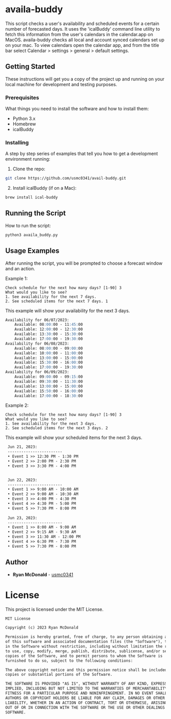 # availa-buddy

This script checks a user's availability and scheduled events for a certain number of forecasted days. It uses the 'icalBuddy' command line utility to fetch this information from the user's calendars in the calendar.app on MacOS. availa-buddy checks all local and account synced calendars set up on your mac. To view calendars open the calendar app, and from the title bar select Calendar > settings > general > default settings. 

## Getting Started

These instructions will get you a copy of the project up and running on your local machine for development and testing purposes.

### Prerequisites

What things you need to install the software and how to install them:

* Python 3.x
* Homebrew
* icalBuddy

### Installing

A step by step series of examples that tell you how to get a development environment running:

1. Clone the repo:
```bash
git clone https://github.com/usmc0341/avail-buddy.git
```

2. Install icalBuddy (if on a Mac):
```bash
brew install ical-buddy
```

## Running the Script

How to run the script:

```bash
python3 availa_buddy.py
```

## Usage Examples

After running the script, you will be prompted to choose a forecast window and an action. 

Example 1: 

```text
Check schedule for the next how many days? [1-90] 3
What would you like to see?
1. See availability for the next 7 days. 
2. See scheduled items for the next 7 days. 1
```

This example will show your availability for the next 3 days.
```markdown
Availability for 06/07/2023:
    Available: 08:00:00 - 11:45:00
    Available: 12:00:00 - 12:30:00
    Available: 13:30:00 - 15:30:00
    Available: 17:00:00 - 19:30:00
Availability for 06/08/2023:
    Available: 08:00:00 - 09:00:00
    Available: 10:00:00 - 11:00:00
    Available: 13:00:00 - 15:00:00
    Available: 15:30:00 - 16:00:00
    Available: 17:00:00 - 19:30:00
Availability for 06/09/2023:
    Available: 09:00:00 - 09:15:00
    Available: 09:30:00 - 11:30:00
    Available: 13:00:00 - 15:00:00
    Available: 15:50:00 - 16:00:00
    Available: 17:00:00 - 18:30:00
```

Example 2:

```text
Check schedule for the next how many days? [1-90] 3
What would you like to see?
1. See availability for the next 3 days. 
2. See scheduled items for the next 3 days. 2
```

This example will show your scheduled items for the next 3 days.

```markdown
 Jun 21, 2023:
 ------------------------
 • Event 1 >> 12:30 PM - 1:30 PM
 • Event 2 >> 2:00 PM - 2:30 PM
 • Event 3 >> 3:30 PM - 4:00 PM

 
 Jun 22, 2023:
 ------------------------
 • Event 1 >> 9:00 AM - 10:00 AM
 • Event 2 >> 9:00 AM - 10:30 AM
 • Event 3 >> 4:00 PM - 4:30 PM
 • Event 4 >> 4:30 PM - 5:00 PM
 • Event 5 >> 7:30 PM - 8:00 PM
 
 Jun 23, 2023:
 ------------------------
 • Event 1 >> 8:00 AM - 9:00 AM
 • Event 2 >> 9:15 AM - 9:30 AM
 • Event 3 >> 11:30 AM - 12:00 PM
 • Event 4 >> 6:30 PM - 7:30 PM
 • Event 5 >> 7:30 PM - 8:00 PM
```

## Author

* **Ryan McDonald** - [usmc0341](https://github.com/usmc0341)


# License

This project is licensed under the MIT License.

```markdown
MIT License

Copyright (c) 2023 Ryan McDonald

Permission is hereby granted, free of charge, to any person obtaining a copy
of this software and associated documentation files (the "Software"), to deal
in the Software without restriction, including without limitation the rights
to use, copy, modify, merge, publish, distribute, sublicense, and/or sell
copies of the Software, and to permit persons to whom the Software is
furnished to do so, subject to the following conditions:

The above copyright notice and this permission notice shall be included in all
copies or substantial portions of the Software.

THE SOFTWARE IS PROVIDED "AS IS", WITHOUT WARRANTY OF ANY KIND, EXPRESS OR
IMPLIED, INCLUDING BUT NOT LIMITED TO THE WARRANTIES OF MERCHANTABILITY,
FITNESS FOR A PARTICULAR PURPOSE AND NONINFRINGEMENT. IN NO EVENT SHALL THE
AUTHORS OR COPYRIGHT HOLDERS BE LIABLE FOR ANY CLAIM, DAMAGES OR OTHER
LIABILITY, WHETHER IN AN ACTION OF CONTRACT, TORT OR OTHERWISE, ARISING FROM,
OUT OF OR IN CONNECTION WITH THE SOFTWARE OR THE USE OR OTHER DEALINGS IN THE
SOFTWARE.
```

